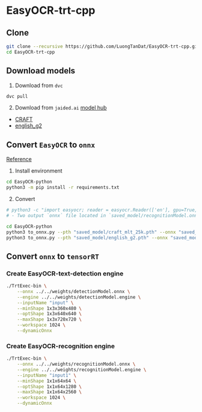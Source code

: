 # EasyOCR-trt-cpp

## Clone

```bash
git clone --recursive https://github.com/LuongTanDat/EasyOCR-trt-cpp.git
cd EasyOCR-trt-cpp
```

## Download models

1. Download from `dvc`

```bash
dvc pull
```

2. Download from `jaided.ai` [model hub](https://www.jaided.ai/easyocr/modelhub/)

- [CRAFT](https://github.com/JaidedAI/EasyOCR/releases/download/pre-v1.1.6/craft_mlt_25k.zip)
- [english_g2](https://github.com/JaidedAI/EasyOCR/releases/download/v1.3/english_g2.zip)

## Convert `EasyOCR` to `onnx`

[Reference](https://github.com/JaidedAI/EasyOCR/issues/746)

1. Install environment

```bash
cd EasyOCR-python
python3 -m pip install -r requirements.txt
```

2. Convert


```bash
# python3 -c "import easyocr; reader = easyocr.Reader(['en'], gpu=True, model_storage_directory='./saved_model', download_enabled=False); print(reader.readtext('examples/full_image/Lorem-ipsum-dolor.png', detail=0))"
# - Two output `onnx` file located in `saved_model/recognitionModel.onnx` and `saved_model/detectionModel.onnx`.

cd EasyOCR-python
python3 to_onnx.py --pth "saved_model/craft_mlt_25k.pth" --onnx "saved_model/detectionModel.onnx" --device "cuda" --detection
python3 to_onnx.py --pth "saved_model/english_g2.pth" --onnx "saved_model/recognitionModel.onnx" --device "cuda" --recognition
```


## Convert `onnx` to `tensorRT`

### Create EasyOCR-text-detection engine

```bash
./TrtExec-bin \
    --onnx ../../weights/detectionModel.onnx \
    --engine ../../weights/detectionModel.engine \
    --inputName "input" \
    --minShape 1x3x360x480 \
    --optShape 1x3x640x640 \
    --maxShape 1x3x720x720 \
    --workspace 1024 \
    --dynamicOnnx
```

### Create EasyOCR-recognition engine

```bash
./TrtExec-bin \
    --onnx ../../weights/recognitionModel.onnx \
    --engine ../../weights/recognitionModel.engine \
    --inputName "input1" \
    --minShape 1x1x64x64 \
    --optShape 1x1x64x1280 \
    --maxShape 1x1x64x2560 \
    --workspace 1024 \
    --dynamicOnnx
```
